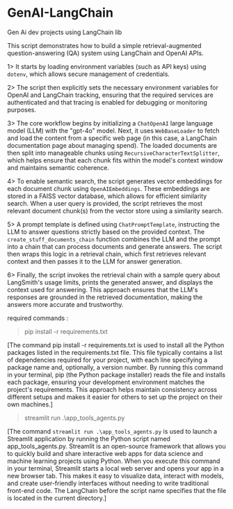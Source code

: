 # GenAI-LangChain
Gen Ai dev projects using LangChain lib

This script demonstrates how to build a simple retrieval-augmented question-answering (QA) system using LangChain and OpenAI APIs. 

1> It starts by loading environment variables (such as API keys) using `dotenv`, which allows secure management of credentials. 

2> The script then explicitly sets the necessary environment variables for OpenAI and LangChain tracking, ensuring that the required services are authenticated and that tracing is enabled for debugging or monitoring purposes.

3> The core workflow begins by initializing a `ChatOpenAI` large language model (LLM) with the "gpt-4o" model. 
Next, it uses `WebBaseLoader` to fetch and load the content from a specific web page (in this case, a LangChain documentation page about managing spend). 
The loaded documents are then split into manageable chunks using `RecursiveCharacterTextSplitter`, which helps ensure that each chunk fits within the model's context window and maintains semantic coherence.

4> To enable semantic search, the script generates vector embeddings for each document chunk using `OpenAIEmbeddings`. 
These embeddings are stored in a FAISS vector database, which allows for efficient similarity search. 
When a user query is provided, the script retrieves the most relevant document chunk(s) from the vector store using a similarity search.

5> A prompt template is defined using `ChatPromptTemplate`, instructing the LLM to answer questions strictly based on the provided context. 
The `create_stuff_documents_chain` function combines the LLM and the prompt into a chain that can process documents and generate answers. 
The script then wraps this logic in a retrieval chain, which first retrieves relevant context and then passes it to the LLM for answer generation.

6> Finally, the script invokes the retrieval chain with a sample query about LangSmith's usage limits, prints the generated answer, and displays the context used for answering. 
This approach ensures that the LLM's responses are grounded in the retrieved documentation, making the answers more accurate and trustworthy.

required commands :

>pip install -r requirements.txt 

 [The command pip install -r requirements.txt is used to install all the Python packages listed in the requirements.txt file. This file typically contains a list of dependencies required for your project, with each line specifying a package name and, optionally, a version number. By running this command in your terminal, pip (the Python package installer) reads the file and installs each package, ensuring your development environment matches the project's requirements. This approach helps maintain consistency across different setups and makes it easier for others to set up the project on their own machines.]


 >streamlit run .\app_tools_agents.py


[The command `streamlit run .\app_tools_agents.py` is used to launch a Streamlit application by running the Python script named app_tools_agents.py. Streamlit is an open-source framework that allows you to quickly build and share interactive web apps for data science and machine learning projects using Python. When you execute this command in your terminal, Streamlit starts a local web server and opens your app in a new browser tab. This makes it easy to visualize data, interact with models, and create user-friendly interfaces without needing to write traditional front-end code. The LangChain before the script name specifies that the file is located in the current directory.]



